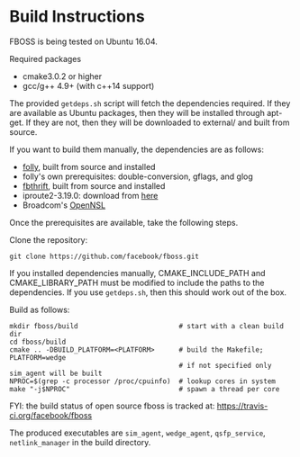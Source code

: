 # Build Instructions

FBOSS is being tested on Ubuntu 16.04.

Required packages
* cmake3.0.2 or higher
* gcc/g++ 4.9+ (with c++14 support)

The provided `getdeps.sh` script will fetch the dependencies required. If they are
available as Ubuntu packages, then they will be installed through apt-get. If they
are not, then they will be downloaded to external/ and built from source.

If you want to build them manually, the dependencies are as follows:

* [folly](https://github.com/facebook/folly), built from source and installed
* folly's own prerequisites: double-conversion, gflags, and glog
* [fbthrift](https://github.com/facebook/fbthrift), built from source and
  installed
* iproute2-3.19.0: download from
  [here](https://www.kernel.org/pub/linux/utils/net/iproute2/iproute2-3.19.0.tar.xz)
* Broadcom's [OpenNSL](https://github.com/Broadcom-Switch/OpenNSL)

Once the prerequisites are available, take the following steps.

Clone the repository:

```
git clone https://github.com/facebook/fboss.git
```

If you installed dependencies manually, CMAKE_INCLUDE_PATH and
CMAKE_LIBRARY_PATH must be modified to include the paths to the dependencies.
If you use `getdeps.sh`, then this should work out of the box.

Build as follows:

```
mkdir fboss/build                         # start with a clean build dir
cd fboss/build
cmake .. -DBUILD_PLATFORM=<PLATFORM>      # build the Makefile; PLATFORM=wedge
                                          # if not specified only sim_agent will be built
NPROC=$(grep -c processor /proc/cpuinfo)  # lookup cores in system
make "-j$NPROC"                           # spawn a thread per core

```

FYI: the build status of open source fboss is tracked at:
   https://travis-ci.org/facebook/fboss

The produced executables are `sim_agent`, `wedge_agent`, `qsfp_service`, `netlink_manager` in the build directory.
